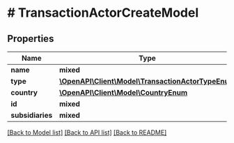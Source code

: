 # # TransactionActorCreateModel

## Properties

Name | Type | Description | Notes
------------ | ------------- | ------------- | -------------
**name** | **mixed** |  |
**type** | [**\OpenAPI\Client\Model\TransactionActorTypeEnum**](TransactionActorTypeEnum.md) |  | [optional]
**country** | [**\OpenAPI\Client\Model\CountryEnum**](CountryEnum.md) |  | [optional]
**id** | **mixed** |  |
**subsidiaries** | **mixed** |  | [optional]

[[Back to Model list]](../../README.md#models) [[Back to API list]](../../README.md#endpoints) [[Back to README]](../../README.md)
